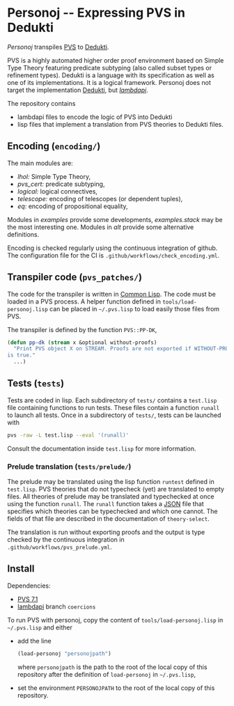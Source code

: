 # Personoj -- Expressing PVS in Dedukti

*Personoj* transpiles [PVS](http://pvs.csl.sri.com) to
[Dedukti](https://deducteam.github.io).

PVS is a highly automated higher order proof environment based on Simple
Type Theory featuring predicate subtyping (also called subset types or
refinement types). Dedukti is a language with its specification as well
as one of its implementations. It is a logical framework. Personoj does
not target the implementation
[Dedukti](https://github.com/Deducteam/dedukti), but
[*lambdapi*](https://github.com/Deducteam/lambdapi).

The repository contains
- lambdapi files to encode the logic of PVS into Dedukti
- lisp files that implement a translation from PVS theories to Dedukti
  files.

## Encoding (`encoding/`)

The main modules are:

- *lhol:* Simple Type Theory,
- *pvs_cert:* predicate subtyping,
- *logical:* logical connectives,
- *telescope:* encoding of telescopes (or dependent tuples),
- *eq:* encoding of propositional equality,

Modules in *examples* provide some developments, *examples.stack* may
be the most interesting one.
Modules in *alt* provide some alternative definitions.

Encoding is checked regularly using the continuous
integration of github. The configuration file for the CI is
`.github/workflows/check_encoding.yml`.

## Transpiler code (`pvs_patches/`)

The code for the transpiler is written in [Common
Lisp](https://common-lisp.net). The code must be loaded in a PVS
process. A helper function defined in `tools/load-personoj.lisp` can be
placed in `~/.pvs.lisp` to load easily those files from PVS.

The transpiler is defined by the function `PVS::PP-DK`,

```lisp
(defun pp-dk (stream x &optional without-proofs)
  "Print PVS object X on STREAM. Proofs are not exported if WITHOUT-PROOFS
is true."
  ...)
```

## Tests (`tests`)

Tests are coded in lisp. Each subdirectory of `tests/` contains a `test.lisp`
file containing functions to run tests. These files contain a function `runall`
to launch all tests. Once in a subdirectory of `tests/`, tests can be launched with
```sh
pvs -raw -L test.lisp --eval '(runall)'
```
Consult the documentation inside `test.lisp` for more information.

### Prelude translation (`tests/prelude/`)

The prelude may be translated using the lisp function `runtest` defined
in `test.lisp`.  PVS theories that do not typecheck (yet) are translated
to empty files.
All theories of prelude may be translated and typechecked at
once using the function `runall`. The `runall` function takes a
[JSON](https://www.json.org) file that specifies which theories can be
typechecked and which one cannot. The fields of that file are described
in the documentation of `theory-select`.

The translation is run without exporting proofs and the
output is type checked by the continuous integration in
`.github/workflows/pvs_prelude.yml`.

## Install

Dependencies:
- [PVS 7.1](https://pvs.csl.sri.com/downloads.html)
- [lambdapi](https://github.com/gabrielhdt/lambdapi) branch `coercions`

To run PVS with personoj, copy the content of `tools/load-personoj.lisp`
in `~/.pvs.lisp` and either

- add the line
  ```lisp
  (load-personoj "personojpath")
  ```
  where `personojpath` is the path to the root of the local copy of this
  repository after the definition of `load-personoj` in `~/.pvs.lisp`,

- set the environment  `PERSONOJPATH` to the root of the local copy of
  this repository.
